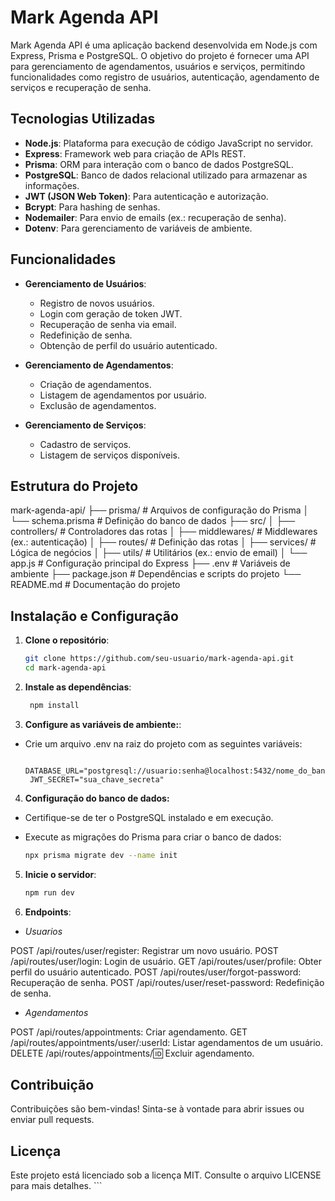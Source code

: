 # Mark Agenda API

Mark Agenda API é uma aplicação backend desenvolvida em Node.js com Express, Prisma e PostgreSQL. O objetivo do projeto é fornecer uma API para gerenciamento de agendamentos, usuários e serviços, permitindo funcionalidades como registro de usuários, autenticação, agendamento de serviços e recuperação de senha.

## Tecnologias Utilizadas

-   **Node.js**: Plataforma para execução de código JavaScript no servidor.
-   **Express**: Framework web para criação de APIs REST.
-   **Prisma**: ORM para interação com o banco de dados PostgreSQL.
-   **PostgreSQL**: Banco de dados relacional utilizado para armazenar as informações.
-   **JWT (JSON Web Token)**: Para autenticação e autorização.
-   **Bcrypt**: Para hashing de senhas.
-   **Nodemailer**: Para envio de emails (ex.: recuperação de senha).
-   **Dotenv**: Para gerenciamento de variáveis de ambiente.

## Funcionalidades

-   **Gerenciamento de Usuários**:

    -   Registro de novos usuários.
    -   Login com geração de token JWT.
    -   Recuperação de senha via email.
    -   Redefinição de senha.
    -   Obtenção de perfil do usuário autenticado.

-   **Gerenciamento de Agendamentos**:

    -   Criação de agendamentos.
    -   Listagem de agendamentos por usuário.
    -   Exclusão de agendamentos.

-   **Gerenciamento de Serviços**:
    -   Cadastro de serviços.
    -   Listagem de serviços disponíveis.

## Estrutura do Projeto

mark-agenda-api/
├── prisma/ # Arquivos de configuração do Prisma
│ └── schema.prisma # Definição do banco de dados
├── src/
│ ├── controllers/ # Controladores das rotas
│ ├── middlewares/ # Middlewares (ex.: autenticação)
│ ├── routes/ # Definição das rotas
│ ├── services/ # Lógica de negócios
│ ├── utils/ # Utilitários (ex.: envio de email)
│ └── app.js # Configuração principal do Express
├── .env # Variáveis de ambiente
├── package.json # Dependências e scripts do projeto
└── README.md # Documentação do projeto

## Instalação e Configuração

1. **Clone o repositório**:

    ```bash
    git clone https://github.com/seu-usuario/mark-agenda-api.git
    cd mark-agenda-api

    ```

2. **Instale as dependências**:
    ```bash
     npm install
    ```
3. **Configure as variáveis de ambiente:**:

-   Crie um arquivo .env na raiz do projeto com as seguintes variáveis:

    ```env
     DATABASE_URL="postgresql://usuario:senha@localhost:5432/nome_do_banco"
     JWT_SECRET="sua_chave_secreta"
    ```

4. **Configuração do banco de dados:**

-   Certifique-se de ter o PostgreSQL instalado e em execução.
-   Execute as migrações do Prisma para criar o banco de dados:

    ```bash
    npx prisma migrate dev --name init
    ```

5. **Inicie o servidor**:
    ```bash
    npm run dev
    ```
6. **Endpoints**:

-   _Usuarios_

POST /api/routes/user/register: Registrar um novo usuário.
POST /api/routes/user/login: Login de usuário.
GET /api/routes/user/profile: Obter perfil do usuário autenticado.
POST /api/routes/user/forgot-password: Recuperação de senha.
POST /api/routes/user/reset-password: Redefinição de senha.

-   _Agendamentos_

POST /api/routes/appointments: Criar agendamento.
GET /api/routes/appointments/user/:userId: Listar agendamentos de um usuário.
DELETE /api/routes/appointments/:id: Excluir agendamento.

## Contribuição

Contribuições são bem-vindas! Sinta-se à vontade para abrir issues ou enviar pull requests.

## Licença

Este projeto está licenciado sob a licença MIT. Consulte o arquivo LICENSE para mais detalhes. ```
